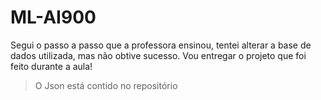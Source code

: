 # ML-AI900
Segui o passo a passo que a professora ensinou, tentei alterar a base de dados utilizada, mas não obtive sucesso.
Vou entregar o projeto que foi feito durante a aula!

> O Json está contido no repositório
